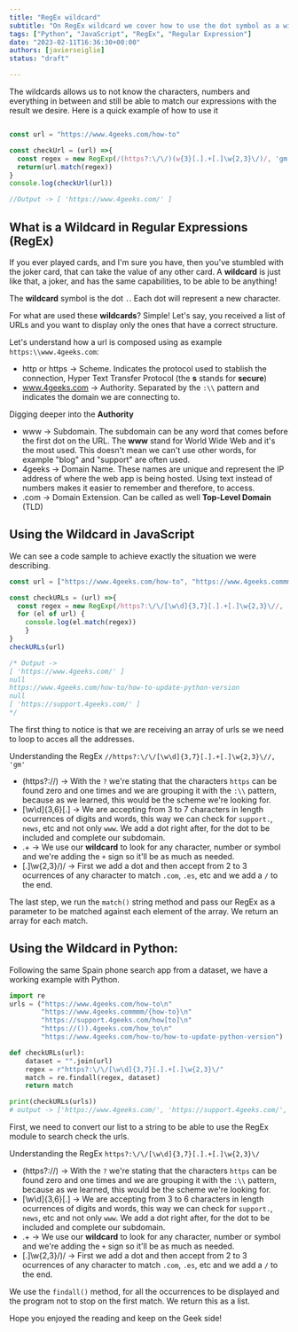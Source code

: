 ```yaml
---
title: "RegEx wildcard"
subtitle: "On RegEx wildcard we cover how to use the dot symbol as a wildcard on regular expressions on Javascript and Python with a working code example"
tags: ["Python", "JavaScript", "RegEx", "Regular Expression"]
date: "2023-02-11T16:36:30+00:00"
authors: [javierseiglie]
status: "draft"

---
```


The wildcards allows us to not know the characters, numbers and everything in between and still be able to match our expressions with the result we desire. Here is a quick example of how to use it

```javascript 

const url = "https://www.4geeks.com/how-to"

const checkUrl = (url) =>{  
  const regex = new RegExp(/(https?:\/\/)(w{3}[.].+[.]\w{2,3}\/)/, 'gm')
  return(url.match(regex))
}
console.log(checkUrl(url))

//Output -> [ 'https://www.4geeks.com/' ]

```

## What is a **Wildcard** in Regular Expressions (RegEx)  

If you ever played cards, and I'm sure you have, then you've stumbled with the joker card, that can take the value of any other card. A **wildcard** is just like that, a joker, and has the same capabilities, to be able to be anything! 

The **wildcard** symbol is the dot `.`. Each dot will represent a new character.

For what are used these **wildcards**? Simple! Let's say, you received a list of URLs and you want to display only the ones that have a correct structure. 

Let's understand how a url is composed using as example `https:\\www.4geeks.com`:

 - http or https -> Scheme. Indicates the protocol used to stablish the connection, Hyper Text Transfer Protocol (the **s** stands for **secure**)
 - www.4geeks.com -> Authority. Separated by the `:\\` pattern and indicates the domain we are connecting to.

Digging deeper into the **Authority**
  - www -> Subdomain. The subdomain can be any word that comes before the first dot on the URL. The **www** stand for World Wide Web and it's the most used. This doesn't mean we can't use other words, for example "blog" and "support" are often used.
  - 4geeks -> Domain Name. These names are unique and represent the IP address of where the web app is being hosted. Using text instead of numbers makes it easier to remember and therefore, to access. 
  - .com -> Domain Extension. Can be called as well **Top-Level Domain** (TLD)

## Using the **Wildcard** in JavaScript

We can see a code sample to achieve exactly the situation we were describing.

```javascript 
const url = ["https://www.4geeks.com/how-to", "https://www.4geeks.commmm/{how-to}", "https://support.4geeks.co/how[to]", "https://()).4geeks.com/how_to", "https://www.4geeks.com/how-to/how-to-update-python-version"]

const checkURLs = (url) =>{
  const regex = new RegExp(/https?:\/\/[\w\d]{3,7}[.].+[.]\w{2,3}\//, 'gm')
  for (el of url) {
    console.log(el.match(regex))
    }
}
checkURLs(url)

/* Output -> 
[ 'https://www.4geeks.com/' ]
null
https://www.4geeks.com/how-to/how-to-update-python-version
null
[ 'https://support.4geeks.com/' ]
*/
```

The first thing to notice is that we are receiving an array of urls se we need to loop to acces all the addresses.

Understanding the RegEx `//https?:\/\/[\w\d]{3,7}[.].+[.]\w{2,3}\//, 'gm'`

- (https?:\/\/) -> With the `?` we're stating that the characters `https` can be found zero and one times and we are grouping it with the `:\\` pattern, because as we learned, this would be the scheme we're looking for.
- [\w\d]{3,6}[.] -> We are accepting from 3 to 7 characters in length ocurrences of digits and words, this way we can check for `support.`, `news`, etc and not only `www`. We add a dot right after, for the dot to be included and complete our subdomain.
- .+ -> We use our **wildcard** to look for any character, number or symbol and we're adding the `+` sign so it'll be as much as needed. 
- [.]\w{2,3}\/)/ -> First we add a dot and then accept from 2 to 3 ocurrences of any character to match `.com`, `.es`, etc and we add a `/` to the end. 

The last step, we run the `match()` string method and pass our RegEx as a parameter to be matched against each element of the array. We return an array for each match.

## Using the **Wildcard** in Python:

Following the same Spain phone search app from a dataset, we have a working example with Python.

```python
import re
urls = ("https://www.4geeks.com/how-to\n"
        "https://www.4geeks.commmm/{how-to}\n"
        "https://support.4geeks.com/how[to]\n"
        "https://()).4geeks.com/how_to\n"
        "https://www.4geeks.com/how-to/how-to-update-python-version")

def checkURLs(url):
    dataset = "".join(url)
    regex = r"https?:\/\/[\w\d]{3,7}[.].+[.]\w{2,3}\/"
    match = re.findall(regex, dataset)
    return match

print(checkURLs(urls))
# output -> ['https://www.4geeks.com/', 'https://support.4geeks.com/', 'https://www.4geeks.com/']
```

First, we need to convert our list to a string to be able to use the RegEx module to search check the urls.

Understanding the RegEx `https?:\/\/[\w\d]{3,7}[.].+[.]\w{2,3}\/`

- (https?:\/\/) -> With the `?` we're stating that the characters `https` can be found zero and one times and we are grouping it with the `:\\` pattern, because as we learned, this would be the scheme we're looking for.
- [\w\d]{3,6}[.] -> We are accepting from 3 to 6 characters in length ocurrences of digits and words, this way we can check for `support.`, `news`, etc and not only `www`. We add a dot right after, for the dot to be included and complete our subdomain.
- .+ -> We use our **wildcard** to look for any character, number or symbol and we're adding the `+` sign so it'll be as much as needed. 
- [.]\w{2,3}\/)/ -> First we add a dot and then accept from 2 to 3 ocurrences of any character to match `.com`, `.es`, etc and we add a `/` to the end. 

We use the `findall()` method, for all the occurrences to be displayed and the program not to stop on the first match. We return this as a list.

Hope you enjoyed the reading and keep on the Geek side!
